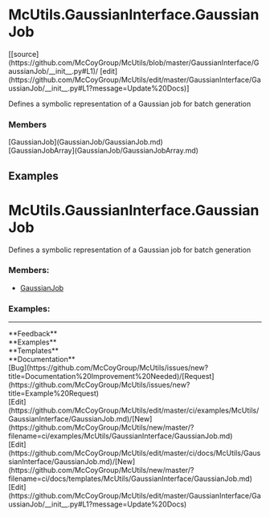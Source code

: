# <a id="McUtils.GaussianInterface.GaussianJob">McUtils.GaussianInterface.GaussianJob</a> 
<div class="docs-source-link" markdown="1">
[[source](https://github.com/McCoyGroup/McUtils/blob/master/GaussianInterface/GaussianJob/__init__.py#L1)/
[edit](https://github.com/McCoyGroup/McUtils/edit/master/GaussianInterface/GaussianJob/__init__.py#L1?message=Update%20Docs)]
</div>
    
Defines a symbolic representation of a Gaussian job for batch generation

### Members
<div class="container alert alert-secondary bg-light">
  <div class="row">
   <div class="col" markdown="1">
[GaussianJob](GaussianJob/GaussianJob.md)   
</div>
   <div class="col" markdown="1">
[GaussianJobArray](GaussianJob/GaussianJobArray.md)   
</div>
   <div class="col" markdown="1">
   
</div>
</div>
</div>





## Examples
# <a id="McUtils.GaussianInterface.GaussianJob">McUtils.GaussianInterface.GaussianJob</a>
    
Defines a symbolic representation of a Gaussian job for batch generation

### Members:

  - [GaussianJob](GaussianJob/GaussianJob.md)

### Examples:








---


<div markdown="1" class="text-secondary">
<div class="container">
  <div class="row">
   <div class="col" markdown="1">
**Feedback**   
</div>
   <div class="col" markdown="1">
**Examples**   
</div>
   <div class="col" markdown="1">
**Templates**   
</div>
   <div class="col" markdown="1">
**Documentation**   
</div>
   <div class="col" markdown="1">
   
</div>
   <div class="col" markdown="1">
   
</div>
   <div class="col" markdown="1">
   
</div>
</div>
  <div class="row">
   <div class="col" markdown="1">
[Bug](https://github.com/McCoyGroup/McUtils/issues/new?title=Documentation%20Improvement%20Needed)/[Request](https://github.com/McCoyGroup/McUtils/issues/new?title=Example%20Request)   
</div>
   <div class="col" markdown="1">
[Edit](https://github.com/McCoyGroup/McUtils/edit/master/ci/examples/McUtils/GaussianInterface/GaussianJob.md)/[New](https://github.com/McCoyGroup/McUtils/new/master/?filename=ci/examples/McUtils/GaussianInterface/GaussianJob.md)   
</div>
   <div class="col" markdown="1">
[Edit](https://github.com/McCoyGroup/McUtils/edit/master/ci/docs/McUtils/GaussianInterface/GaussianJob.md)/[New](https://github.com/McCoyGroup/McUtils/new/master/?filename=ci/docs/templates/McUtils/GaussianInterface/GaussianJob.md)   
</div>
   <div class="col" markdown="1">
[Edit](https://github.com/McCoyGroup/McUtils/edit/master/GaussianInterface/GaussianJob/__init__.py#L1?message=Update%20Docs)   
</div>
   <div class="col" markdown="1">
   
</div>
   <div class="col" markdown="1">
   
</div>
   <div class="col" markdown="1">
   
</div>
</div>
</div>
</div>
